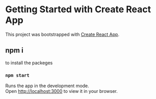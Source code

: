 # Getting Started with Create React App

This project was bootstrapped with [Create React App](https://github.com/facebook/create-react-app).

## npm i

to install the packeges

### `npm start`

Runs the app in the development mode.\
Open [http://localhost:3000](http://localhost:3000) to view it in your browser.
